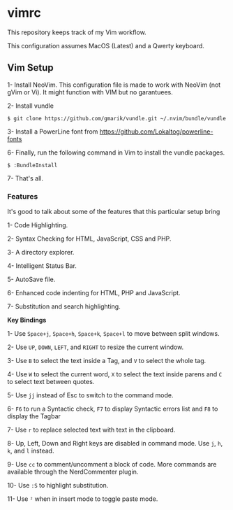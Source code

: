 vimrc
=====

This repository keeps track of my Vim workflow.

This configuration assumes MacOS (Latest) and a Qwerty keyboard.

## Vim Setup

1- Install NeoVim. This configuration file is made to work with NeoVim (not gVim or Vi). It might function with VIM but no garantuees.

2- Install vundle

```
$ git clone https://github.com/gmarik/vundle.git ~/.nvim/bundle/vundle
```

3- Install a PowerLine font from https://github.com/Lokaltog/powerline-fonts

6- Finally, run the following command in Vim to install the vundle packages.

```
$ :BundleInstall
```

7- That's all.

### Features

It's good to talk about some of the features that this particular setup bring

1- Code Highlighting.

2- Syntax Checking for HTML, JavaScript, CSS and PHP.

3- A directory explorer.

4- Intelligent Status Bar.

5- AutoSave file.

6- Enhanced code indenting for HTML, PHP and JavaScript.

7- Substitution and search highlighting.


**Key Bindings**

1- Use `Space+j`, `Space+h`, `Space+k`, `Space+l` to move between split windows.

2- Use `UP`, `DOWN`, `LEFT`, and `RIGHT` to resize the current window.

3- Use `B` to select the text inside a Tag, and `V` to select the whole tag.

4- Use `W` to select the current word, `X` to select the text inside parens and `C` to select text between quotes.

5- Use `jj` instead of Esc to switch to the command mode.

6- `F6` to run a Syntactic check, `F7` to display Syntactic errors list and `F8` to display the Tagbar

7- Use `r` to replace selected text with text in the clipboard.

8- Up, Left, Down and Right keys are disabled in command mode. Use `j`, `h`, `k`, and `l` instead.

9- Use `cc` to comment/uncomment a block of code. More commands are available through the NerdCommenter plugin.

10- Use `:S` to highlight substitution.

11- Use `²` when in insert mode to toggle paste mode.
